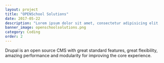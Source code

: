 ```yaml
---
layout: project
title: "OPENSchool Solutions"
date: 2017-05-22
description: "Lorem ipsum dolor sit amet, consectetur adipisicing elit, sed do eiusmod tempor incididunt ut labore et dolore magna aliqua Ut enim..."
banner_image: openschoolsolutions.png
category: Coding
order: 2
---
```

Drupal is an open source CMS with great standard features, great flexibility, amazing performance and modularity for improving the core experience.
